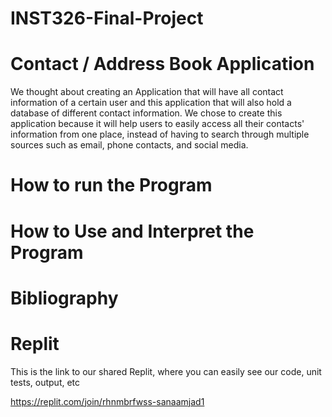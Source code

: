 # INST326-Final-Project
# Contact / Address Book Application
We thought about creating an Application that will have all contact information of a certain user and this application that will also hold a database of different contact information. 
We chose to create this application because it will help users to easily access all their contacts' information from one place, instead of having to search through multiple sources such as email, phone contacts, and social media. 

# How to run the Program


# How to Use and Interpret the Program


# Bibliography 

# Replit
This is the link to our shared Replit, where you can easily see our code, unit tests, output, etc

https://replit.com/join/rhnmbrfwss-sanaamjad1
